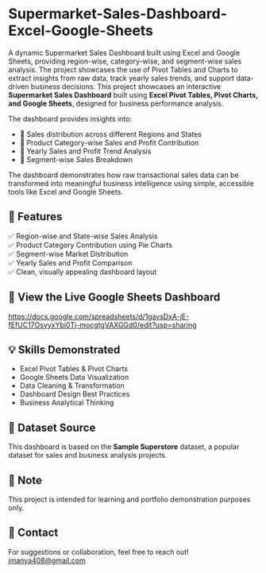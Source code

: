 # Supermarket-Sales-Dashboard-Excel-Google-Sheets
A dynamic Supermarket Sales Dashboard built using Excel and Google Sheets, providing region-wise, category-wise, and segment-wise sales analysis. The project showcases the use of Pivot Tables and Charts to extract insights from raw data, track yearly sales trends, and support data-driven business decisions.
This project showcases an interactive **Supermarket Sales Dashboard** built using **Excel Pivot Tables, Pivot Charts, and Google Sheets**, designed for business performance analysis.

The dashboard provides insights into:

- 🔹 Sales distribution across different Regions and States  
- 🔹 Product Category-wise Sales and Profit Contribution  
- 🔹 Yearly Sales and Profit Trend Analysis  
- 🔹 Segment-wise Sales Breakdown  

The dashboard demonstrates how raw transactional sales data can be transformed into meaningful business intelligence using simple, accessible tools like Excel and Google Sheets.


## 📂 Features

✅ Region-wise and State-wise Sales Analysis  
✅ Product Category Contribution using Pie Charts  
✅ Segment-wise Market Distribution  
✅ Yearly Sales and Profit Comparison  
✅ Clean, visually appealing dashboard layout  



## 🔗 View the Live Google Sheets Dashboard
https://docs.google.com/spreadsheets/d/1gavsDxA-jE-fEfUC17OsyyxYbi0Tj-mocgtgVAXGGd0/edit?usp=sharing



## 💡 Skills Demonstrated

- Excel Pivot Tables & Pivot Charts  
- Google Sheets Data Visualization  
- Data Cleaning & Transformation  
- Dashboard Design Best Practices  
- Business Analytical Thinking  


## 📁 Dataset Source

This dashboard is based on the **Sample Superstore** dataset, a popular dataset for sales and business analysis projects.


## 📌 Note

This project is intended for learning and portfolio demonstration purposes only.


## 📧 Contact

For suggestions or collaboration, feel free to reach out!
jmanya408@gmail.com
